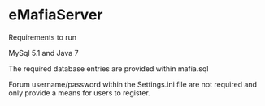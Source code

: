 eMafiaServer
============
Requirements to run

MySql 5.1 and Java 7

The required database entries are provided within mafia.sql

Forum username/password within the Settings.ini file are not required and only provide a means for users to register.
